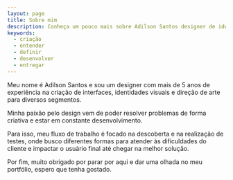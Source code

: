 ```yaml
---
layout: page
title: Sobre mim
description: Conheça um pouco mais sobre Adilson Santos designer de identidades visuais, UI e UX.
keywords:
  - criação
  - entender
  - definir
  - desenvolver
  - entregar
---
```


Meu nome é Adilson Santos e sou um designer com mais de 5 anos de experiência na criação de interfaces, identidades visuais e direção de arte para diversos segmentos.

Minha paixão pelo design vem de poder resolver problemas de forma criativa e estar em constante desenvolvimento.

Para isso, meu fluxo de trabalho é focado na descoberta e na realização de testes, onde busco diferentes formas para atender às dificuldades do cliente e impactar o usuário final até chegar na melhor solução.

Por fim, muito obrigado por parar por aqui e dar uma olhada no meu portfólio, espero que tenha gostado.
